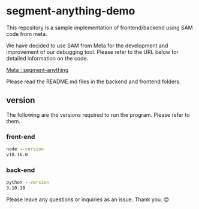 # segment-anything-demo
This repository is a sample implementation of frontend/backend using SAM code from meta.

We have decided to use SAM from Meta for the development and improvement of our debugging tool. Please refer to the URL below for detailed information on the code.

[Meta : segment-anything](https://github.com/facebookresearch/segment-anything)

Please read the README.md files in the backend and frontend folders.

## version

The following are the versions required to run the program. Please refer to them.

### front-end

```cmd
node --version
v18.16.0
```

### back-end

```cmd
python --version
3.10.10
```

Please leave any questions or inquiries as an issue. Thank you. 😊